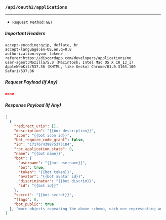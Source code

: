 ### `/api/oauth2/applications`
------

* `Request Method`: `GET`

##### Important Headers
```
accept-encoding:gzip, deflate, br
accept-language:en-US,en;q=0.8
authorization:<your token>
referer:https://discordapp.com/developers/applications/me
user-agent:Mozilla/5.0 (Macintosh; Intel Mac OS X 10_13_1) AppleWebKit/537.36 (KHTML, like Gecko) Chrome/61.0.3163.100 Safari/537.36
```

##### Request Payload (If Any)
```json
none
```

##### Response Payload (If Any)
```json
[
  {
    "redirect_uris": [],
    "description": "{{bot description}}",
    "icon": "{{bot icon id}}",
    "bot_require_code_grant": false,
    "id": "171767439875375104",
    "rpc_application_state": 0,
    "name": "{{bot name}}",
    "bot": {
      "username": "{{bot username}}",
      "bot": true,
      "token": "{{bot token}}",
      "avatar": "{{bot avatar id}}",
      "discriminator": "{{bot discrim}}",
      "id": "{{bot id}}"
    },
    "secret": "{{bot secret}}",
    "flags": 0,
    "bot_public": true
  }, "more objects repeating the above schema, each one representing another bot the user owns"
]
```
